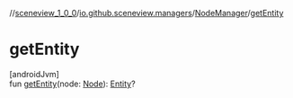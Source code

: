 //[sceneview_1_0_0](../../../index.md)/[io.github.sceneview.managers](../index.md)/[NodeManager](index.md)/[getEntity](get-entity.md)

# getEntity

[androidJvm]\
fun [getEntity](get-entity.md)(node: [Node](../../io.github.sceneview.nodes/-node/index.md)): [Entity](../../io.github.sceneview/index.md#1934583341%2FClasslikes%2F-602047187)?

